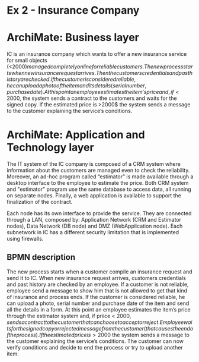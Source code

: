 # Ex 2 - Insurance Company

# ArchiMate: Business layer
IC is an insurance company which wants to offer a new insurance service for small objects (<2000$) managed completely online for reliable customers.
The new process starts when new insurance request arrives. Then the customers credentials and past history are checked. If the customer is considered reliable, he can upload a photo of the item and its details (serial number, purchase date). At this point an employee estimates the item’s price and, if <2000$, the system sends a contract to the customers and waits for the signed copy. If the estimated price is >2000$ the system sends a message to the customer explaining the service’s conditions.

# ArchiMate: Application and Technology layer
The IT system of the IC company is composed of a CRM system where information about the customers are managed even to check the reliability. Moreover, an ad-hoc program called “estimator” is made available through a desktop interface to the employee to estimate the price. Both CRM system and "estimator" program use the same database to access data, all running on separate nodes. Finally, a web application is available to support the finalization of the contract.

Each node has its own interface to provide the service. They are  connected through a LAN, composed by: Application Network (CRM and Estimator nodes), Data Network (DB node) and DMZ (WebApplication node). Each subnetwork in IC has a different security limitation that is implemented using firewalls.


## BPMN description

The new process starts when a customer compile an insurance request and send it to IC. 
When new insurance request arrives, customers credentials and past history are checked by an employee. If a customer is not reliable, employee send a message to show him that is not allowed to get that kind of insurance and process ends.
If the customer is considered reliable, he can upload a photo, serial number and purchase date of the item and send all the details in a form.
At this point an employee estimates the item’s price through the estimator system and, if priice < 2000$, sends a contract to the customer that can choose to accept or reject.
Employee waits for the signed copy or rejected message from the customer (that causes the end of the process).
If the estimated price is >2000$ the system sends a message to the customer explaining the service’s conditions. The customer can now verify conditions and decide to end the process or try to upload another item.